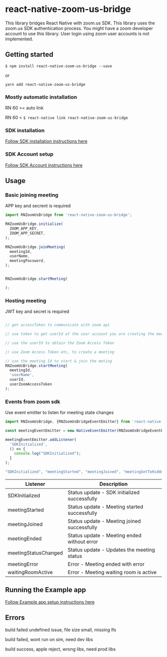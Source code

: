 # react-native-zoom-us-bridge
This library bridges React Native with zoom.us SDK. This library uses the zoom.us SDK authentication process. You might have a zoom developer account to use this library. User login using zoom user accounts is not implemented.

## Getting started

`$ npm install react-native-zoom-us-bridge --save`

or

`yarn add react-native-zoom-us-bridge`

### Mostly automatic installation

RN 60 >= auto link

RN 60 <
`$ react-native link react-native-zoom-us-bridge`

### SDK installation
[Follow SDK installation instructions here](SDK_INSTALLATION.md)

### SDK Account setup
[Follow SDK Account instructions here](SDK_ACCOUNT_SETUP.md)

## Usage

### Basic joining meeting
APP key and secrent is required
```javascript
import RNZoomUsBridge from 'react-native-zoom-us-bridge';

RNZoomUsBridge.initialize(
  ZOOM_APP_KEY,
  ZOOM_APP_SECRET,
);

RNZoomUsBridge.joinMeeting(
  meetingId,
  userName,
  meetingPassword,
);


RNZoomUsBridge.startMeeting(

);
```
### Hosting meeting
JWT key and secret is required

```javascript

// get accessToken to communicate with zoom api

// use token to get userId of the user account you are creating the meeting with

// use the userId to obtain the Zoom Access Token

// use Zoom Access Token etc, to create a meeting

// use the meeting Id to start & join the meting
RNZoomUsBridge.startMeeting(
  meetingId,
  'userName',
  userId,
  userZoomAccessToken
);
```

### Events from zoom sdk
Use event emitter to listen for meeting state changes
```javascript
import RNZoomUsBridge, {RNZoomUsBridgeEventEmitter} from 'react-native-zoom-us-bridge';

const meetingEventEmitter = new NativeEventEmitter(RNZoomUsBridgeEventEmitter);

meetingEventEmitter.addListener(
  'SDKInitialized',
  () => {
    console.log("SDKInitialized");
  }
);

"SDKInitialized", "meetingStarted", "meetingJoined", "meetingSetToHidden", "meetingEnded", "meetingStatusChanged", "waitingRoomActive", "meetingError"

```
| Listener             | Description                                  |
|----------------------|----------------------------------------------|
| SDKInitialized       | Status update - SDK initialized successfully |
| meetingStarted       | Status update - Meeting started successfully |
| meetingJoined        | Status update - Meeting joined successfully  |
| meetingEnded         | Status update - Meeting ended without error  |
| meetingStatusChanged | Status update - Updates the meeting status   |
| meetingError         | Error - Meeting ended with error             |
| waitingRoomActive    | Error - Meeting waiting room is active       |

## Running the Example app
[Follow Example app setup instructions here](RNZoomUSBridgeExample/README.md)


## Errors
build failed undefined issue, file size small, missing lfs

build failed, wont run on sim, need dev libs

build success, apple reject, wrong libs, need prod libs